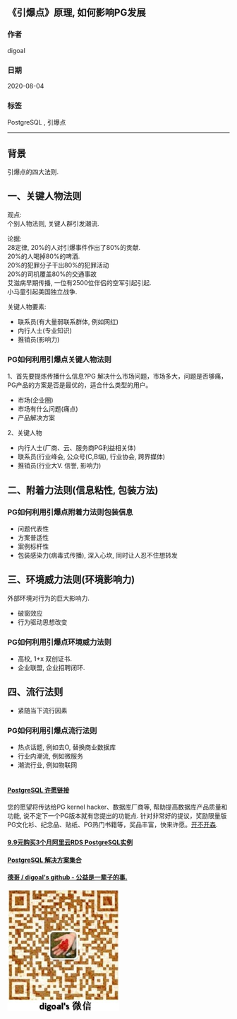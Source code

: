 ## 《引爆点》原理, 如何影响PG发展    
    
### 作者    
digoal    
    
### 日期    
2020-08-04    
    
### 标签    
PostgreSQL , 引爆点     
    
----    
    
## 背景    
引爆点的四大法则.    
    
## 一、关键人物法则    
    
观点:     
个别人物法则, 关键人群引发潮流.     
    
论据:    
28定律, 20%的人对引爆事件作出了80%的贡献.    
20%的人喝掉80%的啤酒.    
20%的犯罪分子干出80%的犯罪活动    
20%的司机覆盖80%的交通事故    
艾滋病早期传播, 一位有2500位伴侣的空军引起引起.     
小马童引起美国独立战争.     
    
关键人物要素:     
- 联系员(有大量弱联系群体, 例如网红)    
- 内行人士(专业知识)    
- 推销员(影响力)    
    
    
### PG如何利用引爆点关键人物法则    
1、首先要提炼传播什么信息?PG 解决什么市场问题，市场多大，问题是否够痛，PG产品的方案是否是最优的，适合什么类型的用户。        
    
- 市场(企业圈)    
- 市场有什么问题(痛点)    
- 产品解决方案    
    
2、关键人物    
    
- 内行人士(厂商、云、服务商PG利益相关体)    
- 联系员(行业峰会, 公众号(C,B端), 行业协会, 跨界媒体)    
- 推销员(行业大V. 信誉, 影响力)    
    
    
## 二、附着力法则(信息粘性, 包装方法)    
### PG如何利用引爆点附着力法则包装信息    
    
- 问题代表性    
- 方案普适性    
- 案例标杆性    
- 包装感染力(病毒式传播), 深入心坎, 同时让人忍不住想转发    
    
    
## 三、环境威力法则(环境影响力)    
外部环境对行为的巨大影响力.    
    
- 破窗效应    
- 行为驱动思想改变  
    
### PG如何利用引爆点环境威力法则    
- 高校, 1+x 双创证书.    
- 企业联盟, 企业招聘闭环.     
    
## 四、流行法则    
    
- 紧随当下流行因素    
    
### PG如何利用引爆点流行法则    
- 热点话题, 例如去O, 替换商业数据库       
- 行业内潮流, 例如微服务    
- 潮流行业, 例如物联网    
       
  
  
  
  
  
  
  
  
  
  
  
  
  
  
  
  
  
  
  
  
  
  
  
  
  
  
  
  
  
  
  
  
  
  
  
  
  
  
  
  
  
  
  
  
  
  
  
  
  
  
  
  
  
#### [PostgreSQL 许愿链接](https://github.com/digoal/blog/issues/76 "269ac3d1c492e938c0191101c7238216")
您的愿望将传达给PG kernel hacker、数据库厂商等, 帮助提高数据库产品质量和功能, 说不定下一个PG版本就有您提出的功能点. 针对非常好的提议，奖励限量版PG文化衫、纪念品、贴纸、PG热门书籍等，奖品丰富，快来许愿。[开不开森](https://github.com/digoal/blog/issues/76 "269ac3d1c492e938c0191101c7238216").  
  
  
#### [9.9元购买3个月阿里云RDS PostgreSQL实例](https://www.aliyun.com/database/postgresqlactivity "57258f76c37864c6e6d23383d05714ea")
  
  
#### [PostgreSQL 解决方案集合](https://yq.aliyun.com/topic/118 "40cff096e9ed7122c512b35d8561d9c8")
  
  
#### [德哥 / digoal's github - 公益是一辈子的事.](https://github.com/digoal/blog/blob/master/README.md "22709685feb7cab07d30f30387f0a9ae")
  
  
![digoal's wechat](../pic/digoal_weixin.jpg "f7ad92eeba24523fd47a6e1a0e691b59")
  
